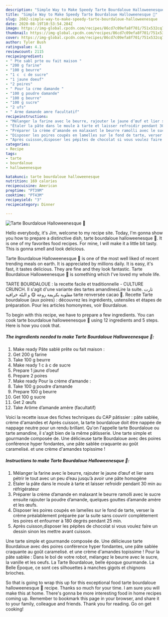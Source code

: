 ```yaml
---
description: "Simple Way to Make Speedy Tarte Bourdaloue Halloweenesque 🤪"
title: "Simple Way to Make Speedy Tarte Bourdaloue Halloweenesque 🤪"
slug: 2602-simple-way-to-make-speedy-tarte-bourdaloue-halloweenesque
date: 2020-08-19T10:53:54.284Z
image: https://img-global.cpcdn.com/recipes/86cd7c09efa8f701/751x532cq70/tarte-bourdaloue-halloweenesque-🤪-photo-principale-de-la-recette.jpg
thumbnail: https://img-global.cpcdn.com/recipes/86cd7c09efa8f701/751x532cq70/tarte-bourdaloue-halloweenesque-🤪-photo-principale-de-la-recette.jpg
cover: https://img-global.cpcdn.com/recipes/86cd7c09efa8f701/751x532cq70/tarte-bourdaloue-halloweenesque-🤪-photo-principale-de-la-recette.jpg
author: Tyler Bush
ratingvalue: 4.1
reviewcount: 2115
recipeingredient:
- " Pte sabl prte ou fait maison "
- "200 g farine"
- "100 g beurre"
- "1 c  c de sucre"
- "1 jaune doeuf"
- "2 poires"
- " Pour la crme damande "
- "100 g poudre damande"
- "100 g beurre"
- "100 g sucre"
- "2 ufs"
- " Arme damande amre facultatif"
recipeinstructions:
- "Mélanger la farine avec le beurre, rajouter le jaune d’œuf et lier sans pétrir le tout avec un peu d’eau jusqu’à avoir une pâte homogène"
- "Étaler la pâte dans le moule à tarte et laisser refroidir pendant 30 min au réfrigérateur"
- "Préparer la crème d’amande en malaxant le beurre ramolli avec le sucre ensuite rajouter la poudre d’amande, quelques gouttes d’amande amère et les œufs."
- "Disposer les poires coupés en lamelles sur le fond de tarte, verser la crème préalablement préparée par la suite sans couvrir complètement les poires et enfourner à 180 degrés pendant 25 min."
- "Après cuisson,disposer les pépites de chocolat si vous voulez faire un dessin sinon les mettre avant cuisson."
categories:
- Recipe
tags:
- tarte
- bourdaloue
- halloweenesque

katakunci: tarte bourdaloue halloweenesque 
nutrition: 169 calories
recipecuisine: American
preptime: "PT39M"
cooktime: "PT43M"
recipeyield: "3"
recipecategory: Dinner

---
```



![Tarte Bourdaloue Halloweenesque 🤪](https://img-global.cpcdn.com/recipes/86cd7c09efa8f701/751x532cq70/tarte-bourdaloue-halloweenesque-🤪-photo-principale-de-la-recette.jpg)

Hello everybody, it's Jim, welcome to my recipe site. Today, I'm gonna show you how to prepare a distinctive dish, tarte bourdaloue halloweenesque 🤪. It is one of my favorites food recipes. For mine, I will make it a little bit tasty. This is gonna smell and look delicious.

Tarte Bourdaloue Halloweenesque 🤪 is one of the most well liked of recent trending meals on earth. It is appreciated by millions daily. It is easy, it's fast, it tastes delicious. They are fine and they look fantastic. Tarte Bourdaloue Halloweenesque 🤪 is something which I've loved my whole life.

TARTE BOURDALOUE : la recette facile et traditionnelle - CULTURE CRUNCH. Il s&#39;agit d&#39;une variante des tartes amandinesLire la suite. تارت مقلوبة بكريمة روعة 😋 و البنّة خرافية tarte renversée cacao 🍫. Recette Tarte bourdaloue (aux poires) : découvrez les ingrédients, ustensiles et étapes de préparation. Pour les articles homonymes, voir Bourdaloue.


To begin with this recipe, we have to prepare a few ingredients. You can cook tarte bourdaloue halloweenesque 🤪 using 12 ingredients and 5 steps. Here is how you cook that.

<!--inarticleads1-->

##### The ingredients needed to make Tarte Bourdaloue Halloweenesque 🤪:

1. Make ready  Pâte sablé prête ou fait maison :
1. Get 200 g farine
1. Take 100 g beurre
1. Make ready 1 c à c de sucre
1. Prepare 1 jaune d’oeuf
1. Prepare 2 poires
1. Make ready  Pour la crème d’amande :
1. Take 100 g poudre d’amande
1. Prepare 100 g beurre
1. Get 100 g sucre
1. Get 2 œufs
1. Take  Arôme d’amande amère (facultatif)


Voici la recette issue des fiches techniques du CAP pâtissier : pâte sablée, crème d&#39;amandes et Après cuisson, la tarte bourdaloue doit être nappée de nappage neutre pour un rendu brillant. Qu&#39;on l&#39;appelle tarte Bourdaloue ou tarte amandine, il s&#39;agit bien de la même pâtisserie. Une tarte simple et gourmande composée de. Une délicieuse tarte Bourdaloue avec des poires conférence hyper fondantes, une pâte sablée craquante au goût caramelisé. et une crème d&#39;amandes topissime ! 

<!--inarticleads2-->

##### Instructions to make Tarte Bourdaloue Halloweenesque 🤪:

1. Mélanger la farine avec le beurre, rajouter le jaune d’œuf et lier sans pétrir le tout avec un peu d’eau jusqu’à avoir une pâte homogène
1. Étaler la pâte dans le moule à tarte et laisser refroidir pendant 30 min au réfrigérateur
1. Préparer la crème d’amande en malaxant le beurre ramolli avec le sucre ensuite rajouter la poudre d’amande, quelques gouttes d’amande amère et les œufs.
1. Disposer les poires coupés en lamelles sur le fond de tarte, verser la crème préalablement préparée par la suite sans couvrir complètement les poires et enfourner à 180 degrés pendant 25 min.
1. Après cuisson,disposer les pépites de chocolat si vous voulez faire un dessin sinon les mettre avant cuisson.


Une tarte simple et gourmande composée de. Une délicieuse tarte Bourdaloue avec des poires conférence hyper fondantes, une pâte sablée craquante au goût caramelisé. et une crème d&#39;amandes topissime ! Pour la pâte sablée : Dans le bol de votre robot, mélangez le beurre avec le sucre, la vanille et les oeufs. La Tarte Bourdaloue, belle époque gourmande. La Belle Époque, ce sont ces silhouettes à manches gigots et chignons brioches. 

So that is going to wrap this up for this exceptional food tarte bourdaloue halloweenesque 🤪 recipe. Thanks so much for your time. I am sure you will make this at home. There's gonna be more interesting food in home recipes coming up. Remember to bookmark this page in your browser, and share it to your family, colleague and friends. Thank you for reading. Go on get cooking!
